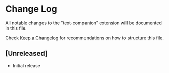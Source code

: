 # Change Log

All notable changes to the "text-companion" extension will be documented in this file.

Check [Keep a Changelog](http://keepachangelog.com/) for recommendations on how to structure this file.

## [Unreleased]

- Initial release